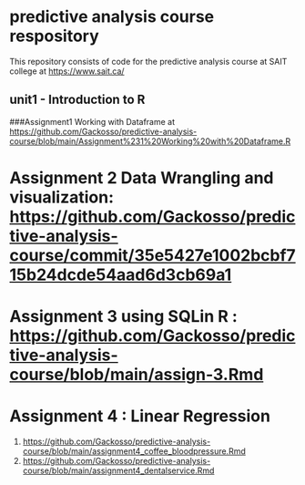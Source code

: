 # predictive analysis course respository
This repository consists of code for the predictive analysis course at SAIT college at https://www.sait.ca/

## unit1 - Introduction to R

###Assignment1 Working with Dataframe at https://github.com/Gackosso/predictive-analysis-course/blob/main/Assignment%231%20Working%20with%20Dataframe.R

# Assignment 2  Data Wrangling and visualization: https://github.com/Gackosso/predictive-analysis-course/commit/35e5427e1002bcbf715b24dcde54aad6d3cb69a1

# Assignment 3 using SQLin R : https://github.com/Gackosso/predictive-analysis-course/blob/main/assign-3.Rmd

# Assignment 4 : Linear Regression
1. https://github.com/Gackosso/predictive-analysis-course/blob/main/assignment4_coffee_bloodpressure.Rmd
2. https://github.com/Gackosso/predictive-analysis-course/blob/main/assignment4_dentalservice.Rmd
   
